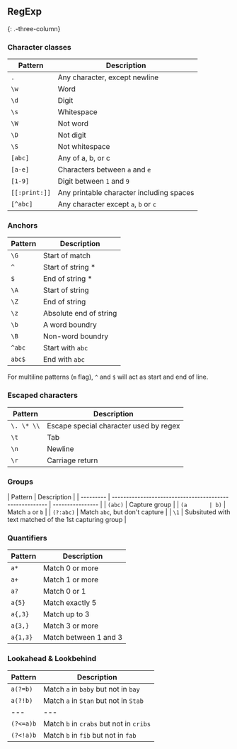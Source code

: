 ## RegExp

{: .-three-column}

### Character classes

| Pattern       | Description                              |
| ------------- | ---------------------------------------- |
| `.`           | Any character, except newline            |
| `\w`          | Word                                     |
| `\d`          | Digit                                    |
| `\s`          | Whitespace                               |
| `\W`          | Not word                                 |
| `\D`          | Not digit                                |
| `\S`          | Not whitespace                           |
| `[abc]`       | Any of a, b, or c                        |
| `[a-e]`       | Characters between `a` and `e`           |
| `[1-9]`       | Digit between `1` and `9`                |
| `[[:print:]]` | Any printable character including spaces |
| `[^abc]`      | Any character except `a`, `b` or `c`     |

### Anchors

| Pattern | Description            |
| ------- | ---------------------- |
| `\G`    | Start of match         |
| `^`     | Start of string \*     |
| `$`     | End of string \*       |
| `\A`    | Start of string        |
| `\Z`    | End of string          |
| `\z`    | Absolute end of string |
| `\b`    | A word boundry         |
| `\B`    | Non-word boundry       |
| `^abc`  | Start with `abc`       |
| `abc$`  | End with `abc`         |

For multiline patterns (`m` flag), `^` and `$` will act as start and end of line.

### Escaped characters

| Pattern    | Description                            |
| ---------- | -------------------------------------- |
| `\. \* \\` | Escape special character used by regex |
| `\t`       | Tab                                    |
| `\n`       | Newline                                |
| `\r`       | Carriage return                        |

### Groups

| Pattern   | Description                                             |
| --------- | ------------------------------------------------------- | ---------------- |
| `(abc)`   | Capture group                                           |
| `(a       | b)`                                                     | Match `a` or `b` |
| `(?:abc)` | Match `abc`, but don't capture                          |
| `\1`      | Subsituted with text matched of the 1st capturing group |

### Quantifiers

| Pattern  | Description           |
| -------- | --------------------- |
| `a*`     | Match 0 or more       |
| `a+`     | Match 1 or more       |
| `a?`     | Match 0 or 1          |
| `a{5}`   | Match exactly 5       |
| `a{,3}`  | Match up to 3         |
| `a{3,}`  | Match 3 or more       |
| `a{1,3}` | Match between 1 and 3 |

### Lookahead & Lookbehind

| Pattern   | Description                             |
| --------- | --------------------------------------- |
| `a(?=b)`  | Match `a` in `baby` but not in `bay`    |
| `a(?!b)`  | Match `a` in `Stan` but not in `Stab`   |
| ---       | ---                                     |
| `(?<=a)b` | Match `b` in `crabs` but not in `cribs` |
| `(?<!a)b` | Match `b` in `fib` but not in `fab`     |
